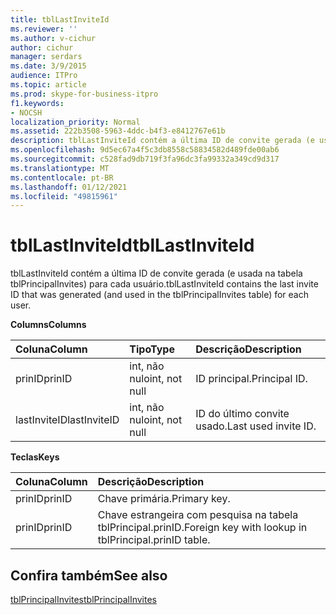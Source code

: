 ```yaml
---
title: tblLastInviteId
ms.reviewer: ''
ms.author: v-cichur
author: cichur
manager: serdars
ms.date: 3/9/2015
audience: ITPro
ms.topic: article
ms.prod: skype-for-business-itpro
f1.keywords:
- NOCSH
localization_priority: Normal
ms.assetid: 222b3508-5963-4ddc-b4f3-e8412767e61b
description: tblLastInviteId contém a última ID de convite gerada (e usada na tabela tblPrincipalInvites) para cada usuário.
ms.openlocfilehash: 9d5ec67a4f5c3db8558c58834582d489fde00ab6
ms.sourcegitcommit: c528fad9db719f3fa96dc3fa99332a349cd9d317
ms.translationtype: MT
ms.contentlocale: pt-BR
ms.lasthandoff: 01/12/2021
ms.locfileid: "49815961"
---
```

# <a name="tbllastinviteid"></a><span data-ttu-id="e2e0c-103">tblLastInviteId</span><span class="sxs-lookup"><span data-stu-id="e2e0c-103">tblLastInviteId</span></span>
 
<span data-ttu-id="e2e0c-104">tblLastInviteId contém a última ID de convite gerada (e usada na tabela tblPrincipalInvites) para cada usuário.</span><span class="sxs-lookup"><span data-stu-id="e2e0c-104">tblLastInviteId contains the last invite ID that was generated (and used in the tblPrincipalInvites table) for each user.</span></span>
  
<span data-ttu-id="e2e0c-105">**Columns**</span><span class="sxs-lookup"><span data-stu-id="e2e0c-105">**Columns**</span></span>

|<span data-ttu-id="e2e0c-106">**Coluna**</span><span class="sxs-lookup"><span data-stu-id="e2e0c-106">**Column**</span></span>|<span data-ttu-id="e2e0c-107">**Tipo**</span><span class="sxs-lookup"><span data-stu-id="e2e0c-107">**Type**</span></span>|<span data-ttu-id="e2e0c-108">**Descrição**</span><span class="sxs-lookup"><span data-stu-id="e2e0c-108">**Description**</span></span>|
|:-----|:-----|:-----|
|<span data-ttu-id="e2e0c-109">prinID</span><span class="sxs-lookup"><span data-stu-id="e2e0c-109">prinID</span></span>  <br/> |<span data-ttu-id="e2e0c-110">int, não nulo</span><span class="sxs-lookup"><span data-stu-id="e2e0c-110">int, not null</span></span>  <br/> |<span data-ttu-id="e2e0c-111">ID principal.</span><span class="sxs-lookup"><span data-stu-id="e2e0c-111">Principal ID.</span></span>  <br/> |
|<span data-ttu-id="e2e0c-112">lastInviteID</span><span class="sxs-lookup"><span data-stu-id="e2e0c-112">lastInviteID</span></span>  <br/> |<span data-ttu-id="e2e0c-113">int, não nulo</span><span class="sxs-lookup"><span data-stu-id="e2e0c-113">int, not null</span></span>  <br/> |<span data-ttu-id="e2e0c-114">ID do último convite usado.</span><span class="sxs-lookup"><span data-stu-id="e2e0c-114">Last used invite ID.</span></span>  <br/> |
   
<span data-ttu-id="e2e0c-115">**Teclas**</span><span class="sxs-lookup"><span data-stu-id="e2e0c-115">**Keys**</span></span>

|<span data-ttu-id="e2e0c-116">**Coluna**</span><span class="sxs-lookup"><span data-stu-id="e2e0c-116">**Column**</span></span>|<span data-ttu-id="e2e0c-117">**Descrição**</span><span class="sxs-lookup"><span data-stu-id="e2e0c-117">**Description**</span></span>|
|:-----|:-----|
|<span data-ttu-id="e2e0c-118">prinID</span><span class="sxs-lookup"><span data-stu-id="e2e0c-118">prinID</span></span>  <br/> |<span data-ttu-id="e2e0c-119">Chave primária.</span><span class="sxs-lookup"><span data-stu-id="e2e0c-119">Primary key.</span></span>  <br/> |
|<span data-ttu-id="e2e0c-120">prinID</span><span class="sxs-lookup"><span data-stu-id="e2e0c-120">prinID</span></span>  <br/> |<span data-ttu-id="e2e0c-121">Chave estrangeira com pesquisa na tabela tblPrincipal.prinID.</span><span class="sxs-lookup"><span data-stu-id="e2e0c-121">Foreign key with lookup in tblPrincipal.prinID table.</span></span>  <br/> |
   
## <a name="see-also"></a><span data-ttu-id="e2e0c-122">Confira também</span><span class="sxs-lookup"><span data-stu-id="e2e0c-122">See also</span></span>

[<span data-ttu-id="e2e0c-123">tblPrincipalInvites</span><span class="sxs-lookup"><span data-stu-id="e2e0c-123">tblPrincipalInvites</span></span>](tblprincipalinvites.md)
